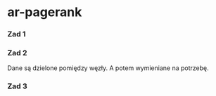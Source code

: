 ar-pagerank
===========


### Zad 1

### Zad 2
Dane są dzielone pomiędzy węzły. A potem wymieniane na potrzebę.

### Zad 3
